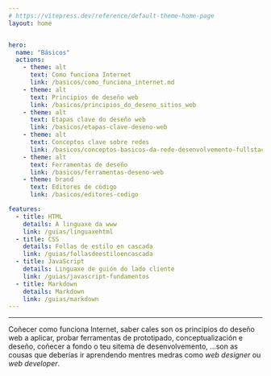 ```yaml
---
# https://vitepress.dev/reference/default-theme-home-page
layout: home


hero:
  name: "Básicos"
  actions:
    - theme: alt
      text: Como funciona Internet
      link: /basicos/como_funciona_internet.md
    - theme: alt
      text: Principios de deseño web
      link: /basicos/principios_do_deseno_sitios_web
    - theme: alt
      text: Etapas clave do deseño web
      link: /basicos/etapas-clave-deseno-web
    - theme: alt
      text: Conceptos clave sobre redes
      link: /basicos/conceptos-basicos-da-rede-desenvolvemento-fullstack
    - theme: alt
      text: Ferramentas de deseño
      link: /basicos/ferramentas-deseno-web
    - theme: brand
      text: Editores de código
      link: /basicos/editores-codigo

features:
  - title: HTML
    details: A linguaxe da www
    link: /guias/linguaxehtml
  - title: CSS
    details: Follas de estilo en cascada
    link: /guias/follasdeestiloencascada
  - title: JavaScript
    details: Linguaxe de guión do lado cliente
    link: /guias/javascript-fundamentos
  - title: Markdown
    details: Markdown
    link: /guias/markdown
---
```


---

Coñecer como funciona Internet, saber cales son os principios do deseño web a aplicar, probar ferramentas de prototipado, conceptualización e deseño, coñecer a fondo o teu sitema de desenvolvemento, ...son as cousas que deberías ir aprendendo mentres medras como *web designer* ou *web developer*.
